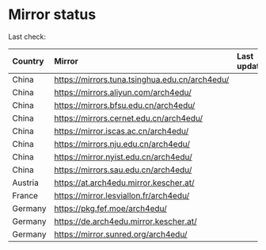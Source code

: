 <script src="./time.js"></script>
# Mirror status
Last check: <script type="text/javascript">localize(1719584317.842869);</script>

|Country|Mirror|Last update|
|:------|:-----|:----------|
|China|https://mirrors.tuna.tsinghua.edu.cn/arch4edu/|<script type="text/javascript">localize(1719556557);</script>|
|China|https://mirrors.aliyun.com/arch4edu/|<script type="text/javascript">localize(1719556557);</script>|
|China|https://mirrors.bfsu.edu.cn/arch4edu/|<script type="text/javascript">localize(1719556557);</script>|
|China|https://mirrors.cernet.edu.cn/arch4edu/|<script type="text/javascript">localize(1719556557);</script>|
|China|https://mirror.iscas.ac.cn/arch4edu/|<script type="text/javascript">localize(1719556557);</script>|
|China|https://mirrors.nju.edu.cn/arch4edu/|<script type="text/javascript">localize(1719513180);</script>|
|China|https://mirror.nyist.edu.cn/arch4edu/|<script type="text/javascript">localize(1719556557);</script>|
|China|https://mirrors.sau.edu.cn/arch4edu/|<script type="text/javascript">localize(1719556557);</script>|
|Austria|https://at.arch4edu.mirror.kescher.at/|<script type="text/javascript">localize(1719556557);</script>|
|France|https://mirror.lesviallon.fr/arch4edu/|<script type="text/javascript">localize(1719556557);</script>|
|Germany|https://pkg.fef.moe/arch4edu/|<script type="text/javascript">localize(1719556557);</script>|
|Germany|https://de.arch4edu.mirror.kescher.at/|<script type="text/javascript">localize(1719556557);</script>|
|Germany|https://mirror.sunred.org/arch4edu/|<script type="text/javascript">localize(1719556557);</script>|

<script src="./tablefilter/tablefilter.js"></script>
<script src="./table.js"></script>